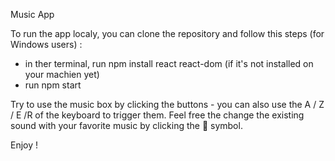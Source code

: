 Music App 

To run the app localy, you can clone the repository and follow this steps (for Windows users) :

- in ther terminal, run npm install react react-dom (if it's not installed on your machien yet)
- run npm start 

Try to use the music box by clicking the buttons - you can also use the A / Z / E /R of the keyboard to trigger them.
Feel free the change the existing sound with your favorite music by clicking the 🎵 symbol.

Enjoy !
